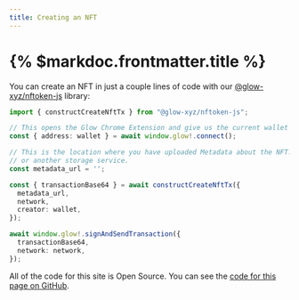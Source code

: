 ```yaml
---
title: Creating an NFT
---
```


# {% $markdoc.frontmatter.title %}

You can create an NFT in just a couple lines of code with our [@glow-xyz/nftoken-js]() library:

```ts
import { constructCreateNftTx } from "@glow-xyz/nftoken-js";

// This opens the Glow Chrome Extension and give us the current wallet
const { address: wallet } = await window.glow!.connect();

// This is the location where you have uploaded Metadata about the NFT. This can be in Arweave, IPFS, S3,
// or another storage service.
const metadata_url = '';

const { transactionBase64 } = await constructCreateNftTx({
  metadata_url,
  network,
  creator: wallet,
});

await window.glow!.signAndSendTransaction({
  transactionBase64,
  network: network,
});
```

All of the code for this site is Open Source. You can see the [code for this page on GitHub](https://github.com/glow-xyz/nftoken/blob/master/docs/components/CreateNftSection.tsx).
